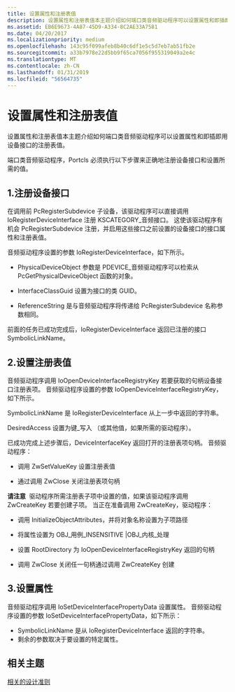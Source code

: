 ```yaml
---
title: 设置属性和注册表值
description: 设置属性和注册表值本主题介绍如何端口类音频驱动程序可以设置属性和即插即用设备接口的注册表值。
ms.assetid: EB6E9673-4A87-45D9-A334-8C2AE33A7581
ms.date: 04/20/2017
ms.localizationpriority: medium
ms.openlocfilehash: 143c95f099afeb8b40c6df1e5c5d7eb7ab51fb2e
ms.sourcegitcommit: a33b7978e22d5bb9f65ca7056f955319049a2e4c
ms.translationtype: MT
ms.contentlocale: zh-CN
ms.lasthandoff: 01/31/2019
ms.locfileid: "56564735"
---
```

# <a name="setting-properties-and-registry-values"></a>设置属性和注册表值


设置属性和注册表值本主题介绍如何端口类音频驱动程序可以设置属性和即插即用设备接口的注册表值。

端口类音频驱动程序，Portcls 必须执行以下步骤来正确地注册设备接口和设置所需的值。

## <a name="span-id1registerthedeviceinterfacespanspan-id1registerthedeviceinterfacespan1-register-the-device-interface"></a><span id="1._register_the_device_interface"></span><span id="1._REGISTER_THE_DEVICE_INTERFACE"></span>1.注册设备接口


在调用前 PcRegisterSubdevice 子设备，该驱动程序可以直接调用 IoRegisterDeviceInterface 注册 KSCATEGORY\_音频接口。 这使该驱动程序有机会 PcRegisterSubdevice 注册，并启用这些接口之前设置的设备接口的接口属性和注册表值。

音频驱动程序设置的参数 IoRegisterDeviceInterface，如下所示。

-   PhysicalDeviceObject 参数是 PDEVICE\_音频驱动程序可以检索从 PcGetPhysicalDeviceObject 函数的对象。

-   InterfaceClassGuid 设置为接口的类 GUID。

-   ReferenceString 是与音频驱动程序将传递给 PcRegisterSubdevice 名称参数相同。

前面的任务已成功完成后，IoRegisterDeviceInterface 返回已注册的接口 SymbolicLinkName。

## <a name="span-id2setregistryvaluesspanspan-id2setregistryvaluesspan2-set-registry-values"></a><span id="2._set_registry_values"></span><span id="2._SET_REGISTRY_VALUES"></span>2.设置注册表值


音频驱动程序调用 IoOpenDeviceInterfaceRegistryKey 若要获取的句柄设备接口注册表项。 音频驱动程序设置的参数 IoOpenDeviceInterfaceRegistryKey，如下所示。

SymbolicLinkName 是 IoRegisterDeviceInterface 从上一步中返回的字符串。

DesiredAccess 设置为键\_写入 （或其他值，如果所需的驱动程序）。

已成功完成上述步骤后，DeviceInterfaceKey 返回打开的注册表项句柄。 音频驱动程序：

-   调用 ZwSetValueKey 设置注册表值

-   通过调用 ZwClose 关闭注册表项句柄

**请注意**  驱动程序所需注册表子项中设置的值，如果该驱动程序调用 ZwCreateKey 若要创建子项。 当正在准备调用 ZwCreateKey，驱动程序：
-   调用 InitializeObjectAttributes，并将对象名称设置为子项路径

-   将属性设置为 OBJ\_用例\_INSENSITIVE |OBJ\_内核\_处理

-   设置 RootDirectory 为 IoOpenDeviceInterfaceRegistryKey 返回的句柄

-   调用 ZwClose 关闭任一句柄通过调用 ZwCreateKey 创建

 

## <a name="span-id3setpropertiesspanspan-id3setpropertiesspan3-set-properties"></a><span id="3._set_properties"></span><span id="3._SET_PROPERTIES"></span>3.设置属性


音频驱动程序调用 IoSetDeviceInterfacePropertyData 设置属性。 音频驱动程序设置的参数 IoSetDeviceInterfacePropertyData，如下所示： 
- SymbolicLinkName 是从 IoRegisterDeviceInterface 返回的字符串。 
- 剩余的参数取决于要设置的特定属性。

## <a name="span-idrelatedtopicsspanrelated-topics"></a><span id="related_topics"></span>相关主题
[相关的设计准则](related-design-guidelines.md)  



